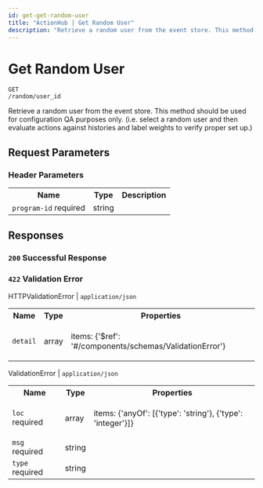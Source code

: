 ```yaml
---
id: get-get-random-user
title: "ActionHub | Get Random User"
description: "Retrieve a random user from the event store. This method should be used for configuration QA purposes only. (i.e. select a random user and then evaluate actions against histories and label weights to verify proper set up.)"
---
```

# Get Random User
<code class='method-name'><span class='get'>GET</span> /random/user_id</code>

Retrieve a random user from the event store. This method should be used for configuration QA purposes only. (i.e. select a random user and then evaluate actions against histories and label weights to verify proper set up.)

## Request Parameters 

### Header Parameters  
<table class='openapi-table'><tr><th>Name</th><th>Type</th><th>Description</th></tr><tr><td><code>program-id</code> <span class='required'>required</span></td><td>string</td><td>



</td></tr></table>

## Responses  

### `200` Successful Response


### `422` Validation Error

HTTPValidationError | `application/json`  
<table class='openapi-table'><tr><th>Name</th><th>Type</th><th>Properties</th></tr><tr><td><code>detail</code></td><td>array</td><td>

items: {'$ref': '#/components/schemas/ValidationError'}<br/>
</td></tr></table>

ValidationError | `application/json`  
<table class='openapi-table'><tr><th>Name</th><th>Type</th><th>Properties</th></tr><tr><td><code>loc</code> <span class='required'>required</span></td><td>array</td><td>

items: {'anyOf': [{'type': 'string'}, {'type': 'integer'}]}<br/>
</td></tr><tr><td><code>msg</code> <span class='required'>required</span></td><td>string</td><td>


</td></tr><tr><td><code>type</code> <span class='required'>required</span></td><td>string</td><td>


</td></tr></table>

